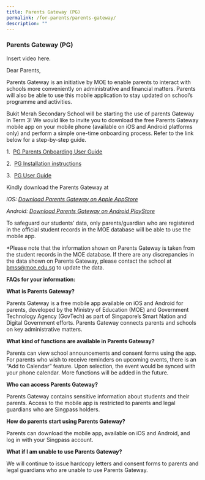 ```yaml
---
title: Parents Gateway (PG)
permalink: /for-parents/parents-gateway/
description: ""
---
```

###  Parents Gateway (PG)  

Insert video here.

Dear Parents,

Parents Gateway is an initiative by MOE to enable parents to interact with schools more conveniently on administrative and financial matters. Parents will also be able to use this mobile application to stay updated on school’s programme and activities.

Bukit Merah Secondary School will be starting the use of parents Gateway in Term 3! We would like to invite you to download the free Parents Gateway mobile app on your mobile phone (available on iOS and Android platforms only) and perform a simple one-time onboarding process. Refer to the link below for a step-by-step guide.

1\.   [PG Parents Onboarding User Guide](/files/pg1.pdf)

2\.   [PG Installation instructions](/files/pg2.pdf)

3\.   [PG User Guide](/files/pg3.pdf)

Kindly download the Parents Gateway at

_iOS:_ [_Download Parents Gateway on Apple AppStore_](https://itunes.apple.com/sg/app/parents-gateway/id1267198708?mt=8)

_Android:_ [_Download Parents Gateway on Android PlayStore_](https://play.google.com/store/apps/details?id=com.moe.pgp&hl=en_SG)

To safeguard our students’ data, only parents/guardian who are registered in the official student records in the MOE database will be able to use the mobile app.

\*Please note that the information shown on Parents Gateway is taken from the student records in the MOE database. If there are any discrepancies in the data shown on Parents Gateway, please contact the school at bmss@moe.edu.sg to update the data.

**FAQs for your information:**

**What is Parents Gateway?**

Parents Gateway is a free mobile app available on iOS and Android for parents, developed by the Ministry of Education (MOE) and Government Technology Agency (GovTech) as part of Singapore’s Smart Nation and Digital Government efforts. Parents Gateway connects parents and schools on key administrative matters.

**What kind of functions are available in Parents Gateway?**

Parents can view school announcements and consent forms using the app. For parents who wish to receive reminders on upcoming events, there is an “Add to Calendar” feature. Upon selection, the event would be synced with your phone calendar. More functions will be added in the future.

**Who can access Parents Gateway?**

Parents Gateway contains sensitive information about students and their parents. Access to the mobile app is restricted to parents and legal guardians who are Singpass holders.

**How do parents start using Parents Gateway?**

Parents can download the mobile app, available on iOS and Android, and log in with your Singpass account.

**What if I am unable to use Parents Gateway?**

We will continue to issue hardcopy letters and consent forms to parents and legal guardians who are unable to use Parents Gateway.
